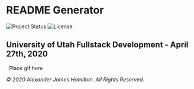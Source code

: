 # README Generator
![Project Status](https://img.shields.io/badge/status-in%20progress-yellow)
![License](https://img.shields.io/badge/License-wtfpl-blue)
​
## University of Utah Fullstack Development - April 27th, 2020
​
​
Place gif here
​
















*© 2020 Alexander James Hamilton. All Rights Reserved.*
